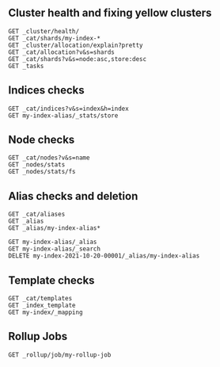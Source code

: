 
## Cluster health and fixing yellow clusters
```
GET _cluster/health/
GET _cat/shards/my-index-*
GET _cluster/allocation/explain?pretty
GET _cat/allocation?v&s=shards
GET _cat/shards?v&s=node:asc,store:desc
GET _tasks
```

## Indices checks
```
GET _cat/indices?v&s=index&h=index
GET my-index-alias/_stats/store
```

## Node checks
```
GET _cat/nodes?v&s=name
GET _nodes/stats
GET _nodes/stats/fs
```

## Alias checks and deletion
```
GET _cat/aliases
GET _alias
GET _alias/my-index-alias*

GET my-index-alias/_alias
GET my-index-alias/_search
DELETE my-index-2021-10-20-00001/_alias/my-index-alias
```

## Template checks
```
GET _cat/templates
GET _index_template
GET my-index/_mapping
```

## Rollup Jobs
```
GET _rollup/job/my-rollup-job
```

